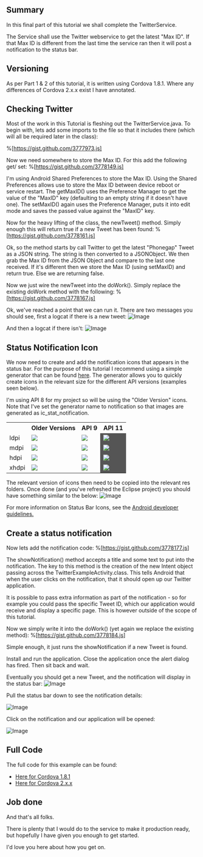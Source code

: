 ## Summary
In this final part of this tutorial we shall complete the TwitterService.

The Service shall use the Twitter webservice to get the latest "Max ID".  If that Max ID is different from the last time the service ran then it will post a notification to the status bar.

## Versioning
As per Part 1 &amp; 2 of this tutorial, it is written using Cordova 1.8.1.  Where any differences of Cordova 2.x.x exist I have annotated.

## Checking Twitter 
Most of the work in this Tutorial is fleshing out the TwitterService.java.  To begin with, lets add some imports to the file so that it includes there (which will all be required later in the class):

%[https://gist.github.com/3777973.js] 

Now we need somewhere to store the Max ID.  For this add the following get/ set:
%[https://gist.github.com/3778149.js]

I'm using Android Shared Preferences to store the Max ID.  Using the Shared Preferences allows use to store the Max ID between device reboot or service restart.  The getMaxID() uses the Preference Manager to get the value of the "MaxID" key (defaulting to an empty string if it doesn't have one).  The setMaxID() again uses the Preference Manager, puts it into edit mode and saves the passed value against the "MaxID" key. 

Now for the heavy lifting of the class, the newTweet() method.  Simply enough this will return true if a new Tweet has been found:
%[https://gist.github.com/3778161.js] 

Ok, so the method starts by call Twitter to get the latest "Phonegap" Tweet as a JSON string.  The string is then converted to a JSONObject.  We then grab the Max ID from the JSON Object and compare to the last one received.  If it's different then we store the Max ID (using setMaxID) and return true.  Else we are returning false.

Now we just wire the newTweet into the doWork().  Simply replace the existing doWork method with the following:
%[https://gist.github.com/3778167.js] 

Ok, we've reached a point that we can run it.  There are two messages you should see, first a logcat if there is  a new tweet:
![Image](/media/blog/phonegap-service-tutorial-part-3/image2.png)

And then a logcat if there isn't:
![Image](/media/blog/phonegap-service-tutorial-part-3/image3.png)

## Status Notification Icon 
We now need to create and add the notification icons that appears in the status bar.  For the purpose of this tutorial I recommend using a simple generator that can be found [here](http://android-ui-utils.googlecode.com/hg/asset-studio/dist/icons-notification.html#source.type=text&amp;source.space.trim=1&amp;source.space.pad=0&amp;source.text.text=RF&amp;source.text.font=Courier%20New&amp;shape=square&amp;name=notification).  The generator allows you to quickly create icons in the relevant size for the different API versions (examples seen below).

I'm using API 8 for my project so will be using the "Older Version" icons.  Note that I've set the generator name to notification so that images are generated as ic_stat_notification.

<table>
	<tr>
		<th/>
		<th>Older Versions</th>
		<th>API 9</th>
		<th>API 11</th>
	</tr>
	<tr>
		<td>ldpi</td>
		<td><img src="/media/blog/phonegap-service-tutorial-part-3/ic_stat_notification-255Bldpi-255D.png"/></td>
		<td><img src="/media/blog/phonegap-service-tutorial-part-3/ic_stat_notification-255Bldpi-v9-255D.png"/></td>
		<td style="background-color: #555555;"><img src="/media/blog/phonegap-service-tutorial-part-3/ic_stat_notification-255Bldpi-v11-255D.png"/></td>
	</tr>
	<tr>
		<td>mdpi</td>
		<td><img src="/media/blog/phonegap-service-tutorial-part-3/ic_stat_notification-255Bmdpi-255D.png"/></td>
		<td><img src="/media/blog/phonegap-service-tutorial-part-3/ic_stat_notification-255Bmdpi-v9-255D.png"/></td>
		<td style="background-color: #555555;"><img src="/media/blog/phonegap-service-tutorial-part-3/ic_stat_notification-255Bmpdi-v11-255D.png"/></td>
	</tr>
	<tr>
		<td>hdpi</td>
		<td><img src="/media/blog/phonegap-service-tutorial-part-3/ic_stat_notification-255Bhdpi-255D.png"/></td>
		<td><img src="/media/blog/phonegap-service-tutorial-part-3/ic_stat_notification-255Bhdpi-v9-255D.png"/></td>
		<td style="background-color: #555555;"><img src="/media/blog/phonegap-service-tutorial-part-3/ic_stat_notification-255Bhdpi-v11-255D.png"/></td>
	</tr>
	<tr>
		<td>xhdpi</td>
		<td><img src="/media/blog/phonegap-service-tutorial-part-3/ic_stat_notification-255Bxhdpi-255D.png"/></td>
		<td><img src="/media/blog/phonegap-service-tutorial-part-3/ic_stat_notification-255Bxhdpi-v9-255D.png"/></td>
		<td style="background-color: #555555;"><img src="/media/blog/phonegap-service-tutorial-part-3/ic_stat_notification-255Bxhdpi-v11-255D.png"/></td>
	</tr>
</table>

The relevant version of icons then need to be copied into the relevant res folders.  Once done (and you've refreshed the Eclipse project) you should have something similar to the below:
![Image](/media/blog/phonegap-service-tutorial-part-3/image1.png)

For more information on Status Bar Icons, see the [Android developer guidelines.](http://developer.android.com/guide/practices/ui_guidelines/icon_design_status_bar.html)

## Create a status notification 
Now lets add the notification code:
%[https://gist.github.com/3778177.js] 

The showNotification() method accepts a title and some text to put into the notification.  The key to this method is the creation of the new Intent object passing across the TwitterExampleActivity.class.  This tells Android that when the user clicks on the notification, that it should open up our Twitter application.

It is possible to pass extra information as part of the notification - so for example you could pass the specific Tweet ID, which our application would receive and display a specific page.  This is however outside of the scope of this tutorial.

Now we simply write it into the doWork() (yet again we replace the existing method):
%[https://gist.github.com/3778184.js] 

Simple enough, it just runs the showNotification if a new Tweet is found.

Install and run the application.  Close the application once the alert dialog has fired.  Then sit back and wait.

Eventually you should get a new Tweet, and the notification will display in the status bar:
![Image](/media/blog/phonegap-service-tutorial-part-3/image4.png)

Pull the status bar down to see the notification details:

![Image](/media/blog/phonegap-service-tutorial-part-3/image5.png)

Click on the notification and our application will be opened:

![Image](/media/blog/phonegap-service-tutorial-part-3/image6.png)

## Full Code
The full code for this example can be found:

* [Here for Cordova 1.8.1](https://github.com/Red-Folder/phonegap-samples/tree/master/1.8.1/TwitterExample)
* [Here for Cordova 2.x.x](https://github.com/Red-Folder/phonegap-samples/tree/master/2.0.0/TwitterExample)

## Job done
And that's all folks.

There is plenty that I would do to the service to make it production ready, but hopefully I have given you enough to get started.

I'd love you here about how you get on. 
